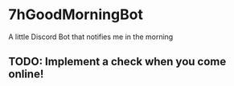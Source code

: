 # 7hGoodMorningBot
A little Discord Bot that notifies me in the morning
## TODO: Implement a check when you come online!